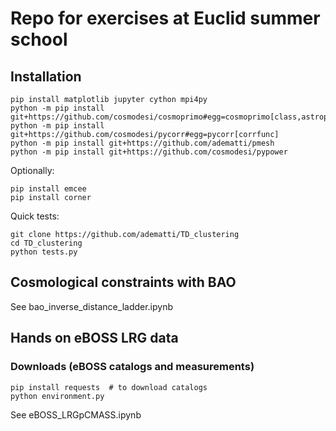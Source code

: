 # Repo for exercises at Euclid summer school

## Installation
```
pip install matplotlib jupyter cython mpi4py
python -m pip install git+https://github.com/cosmodesi/cosmoprimo#egg=cosmoprimo[class,astropy]
python -m pip install git+https://github.com/cosmodesi/pycorr#egg=pycorr[corrfunc]
python -m pip install git+https://github.com/adematti/pmesh
python -m pip install git+https://github.com/cosmodesi/pypower
```
Optionally:
```
pip install emcee
pip install corner
```

Quick tests:
```
git clone https://github.com/adematti/TD_clustering
cd TD_clustering
python tests.py
```

## Cosmological constraints with BAO

See bao_inverse_distance_ladder.ipynb

## Hands on eBOSS LRG data

### Downloads (eBOSS catalogs and measurements)
```
pip install requests  # to download catalogs
python environment.py
```
See eBOSS_LRGpCMASS.ipynb
